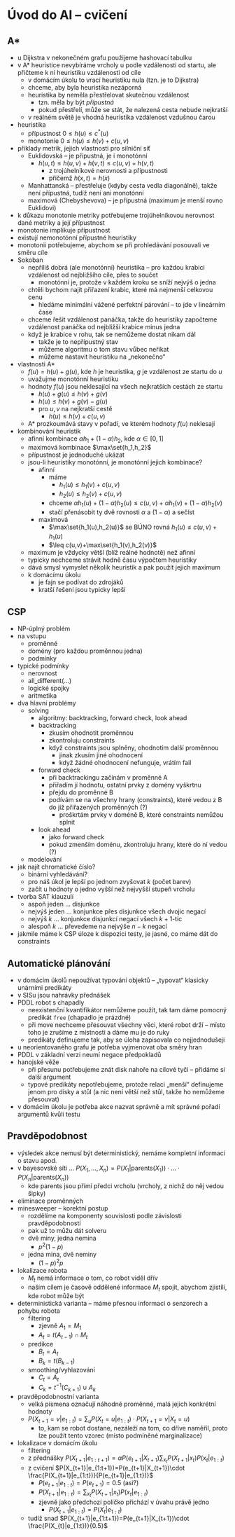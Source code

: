 # Úvod do AI – cvičení

## A*

- u Dijkstra v nekonečném grafu použijeme hashovací tabulku
- v A* heuristice nevybíráme vrcholy u podle vzdálenosti od startu, ale přičteme k ní heuristiku vzdálenosti od cíle
	- v domácím úkolu to vrací heuristiku nula (tzn. je to Dijkstra)
	- chceme, aby byla heuristika nezáporná
	- heuristika by neměla přestřelovat skutečnou vzdálenost
		- tzn. měla by být *přípustná*
		- pokud přestřelí, může se stát, že nalezená cesta nebude nejkratší
	- v reálném světě je vhodná heuristika vzdálenost vzdušnou čarou
- heuristika
	- přípustnost $0\leq h(u)\leq c^*(u)$
	- monotonie $0\leq h(u)\leq h(v)+c(u,v)$
- příklady metrik, jejich vlastnosti pro silniční síť
	- Euklidovská – je přípustná, je i monotónní
		- $h(u,t)\leq h(u,v)+h(v,t)\leq c(u,v)+h(v,t)$
			- z trojúhelníkové nerovnosti a přípustnosti
			- přičemž $h(x,t)=h(x)$
	- Manhattanská – přestřeluje (kdyby cesta vedla diagonálně), takže není přípustná, tudíž není ani monotónní
	- maximová (Chebyshevova) – je přípustná (maximum je menší rovno Euklidovi)
- k důkazu monotonie metriky potřebujeme trojúhelníkovou nerovnost dané metriky a její přípustnost
- monotonie implikuje přípustnost
- existují nemonotónní přípustné heuristiky
- monotonii potřebujeme, abychom se při prohledávání posouvali ve směru cíle
- Sokoban
	- nepříliš dobrá (ale monotónní) heuristika – pro každou krabici vzdálenost od nejbližšího cíle, přes to součet
		- monotónní je, protože v každém kroku se sníží nejvýš o jedna
	- chtěli bychom najít přiřazení krabic, které má nejmenší celkovou cenu
		- hledáme minimální vážené perfektní párování – to jde v lineárním čase
	- chceme řešit vzdálenost panáčka, takže do heuristiky započteme vzdálenost panáčka od nejbližší krabice minus jedna
	- když je krabice v rohu, tak se nemůžeme dostat nikam dál
		- takže je to nepřípustný stav
		- můžeme algoritmu o tom stavu vůbec neříkat
		- můžeme nastavit heuristiku na „nekonečno“
- vlastnosti A*
	- $f(u)=h(u)+g(u)$, kde $h$ je heuristika, $g$ je vzdálenost ze startu do $u$
	- uvažujme monotónní heuristiku
	- hodnoty $f(u)$ jsou neklesající na všech nejkratších cestách ze startu
		- $h(u)+g(u)\leq h(v)+g(v)$
		- $h(u)\leq h(v)+g(v)-g(u)$
		- pro $u,v$ na nejkratší cestě
			- $h(u)\leq h(v)+c(u,v)$
	- A* prozkoumává stavy v pořadí, ve kterém hodnoty $f(u)$ neklesají
- kombinování heuristik
	- afinní kombinace $\alpha h_1+(1-\alpha)h_2$, kde $\alpha\in[0,1]$
	- maximová kombinace $\max\set{h_1,h_2}$
	- přípustnost je jednoduché ukázat
	- jsou-li heuristiky monotónní, je monotónní jejich kombinace?
		- afinní
			- máme
				- $h_1(u)\leq h_1(v)+c(u,v)$
				- $h_2(u)\leq h_2(v)+c(u,v)$
			- chceme $\alpha h_1(u)+(1-\alpha)h_2(u)\leq c(u,v)+\alpha h_1(v)+(1-\alpha)h_2(v)$
			- stačí přenásobit ty dvě rovnosti $\alpha$ a $(1-\alpha)$ a sečíst
		- maximová
			- $\max\set{h_1(u),h_2(u)}$ se BÚNO rovná $h_1(u)\leq c(u,v)+h_1(u)$
			- $\leq c(u,v)+\max\set{h_1(v),h_2(v)}$
	- maximum je vždycky větší (blíž reálné hodnotě) než afinní
	- typicky nechceme strávit hodně času výpočtem heuristiky
	- dává smysl vymyslet několik heuristik a pak použít jejich maximum
	- k domácímu úkolu
		- je fajn se podívat do zdrojáků
		- kratší řešení jsou typicky lepší

## CSP

- NP-úplný problém
- na vstupu
	- proměnné
	- domény (pro každou proměnnou jedna)
	- podmínky
- typické podmínky
	- nerovnost
	- all_different(…)
	- logické spojky
	- aritmetika
- dva hlavní problémy
	- solving
		- algoritmy: backtracking, forward check, look ahead
		- backtracking
			- zkusím ohodnotit proměnnou
			- zkontroluju constraints
			- když constraints jsou splněny, ohodnotím další proměnnou
				- jinak zkusím jiné ohodnocení
				- když žádné ohodnocení nefunguje, vrátím fail
		- forward check
			- při backtrackingu začínám v proměnné A
			- přiřadím jí hodnotu, ostatní prvky z domény vyškrtnu
			- přejdu do proměnné B
			- podívám se na všechny hrany (constraints), které vedou z B do již přiřazených proměnných (?)
				- proškrtám prvky v doméně B, které constraints nemůžou splnit
		- look ahead
			- jako forward check
			- pokud zmenším doménu, zkontroluju hrany, které do ní vedou (?)
	- modelování
- jak najít chromatické číslo?
	- binární vyhledávání?
	- pro náš úkol je lepší po jednom zvyšovat $k$ (počet barev)
	- začít u hodnoty o jedno vyšší než nejvyšší stupeň vrcholu
- tvorba SAT klauzulí
	- aspoň jeden … disjunkce
	- nejvýš jeden … konjunkce přes disjunkce všech dvojic negací
	- nejvýš $k$ … konjunkce disjunkcí negací všech $k+1$-tic
	- alespoň $k$ … převedeme na nejvýše $n-k$ negací
- jakmile máme k CSP úloze k dispozici testy, je jasné, co máme dát do constraints

## Automatické plánování

- v domácím úkolů nepoužívat typování objektů – „typovat“ klasicky unárními predikáty
- v SISu jsou nahrávky přednášek
- PDDL robot s chapadly
	- neexistenční kvantifikátor nemůžeme použít, tak tam dáme pomocný predikát `free` (chapadlo je prázdné)
	- při move nechceme přesouvat všechny věci, které robot drží – místo toho je zrušíme z místnosti a dáme mu je do ruky
	- predikáty definujeme tak, aby se úloha zapisovala co nejjednodušeji
- u neorientovaného grafu je potřeba vyjmenovat oba směry hran
- PDDL v základní verzi neumí negace předpokladů
- hanojské věže
	- při přesunu potřebujeme znát disk nahoře na cílové tyči – přidáme si další argument
	- typové predikáty nepotřebujeme, protože relaci „menší“ definujeme jenom pro disky a stůl (a nic není větší než stůl, takže ho nemůžeme přesouvat)
- v domácím úkolu je potřeba akce nazvat správně a mít správné pořadí argumentů kvůli testu

## Pravděpodobnost

- výsledek akce nemusí být deterministický, nemáme kompletní informaci o stavu apod.
- v bayesovské síti … $P(X_1,\dots,X_n)=P(X_1|\text{parents}(X_1))\cdot\ldots\cdot P(X_n|\text{parents}(X_n))$
	- kde parents jsou přímí předci vrcholu (vrcholy, z nichž do něj vedou šipky)
- eliminace proměnných
- minesweeper – korektní postup
	- rozdělíme na komponenty souvislosti podle závislosti pravděpodobností
	- pak už to můžu dát solveru
	- dvě miny, jedna nemina
		- $p^2(1-p)$
	- jedna mina, dvě neminy
		- $(1-p)^2p$
- lokalizace robota
	- $M_t$ nemá informace o tom, co robot viděl dřív
	- našim cílem je časově oddělené informace $M_t$ spojit, abychom zjistili, kde robot může být
- deterministická varianta – máme přesnou informaci o senzorech a pohybu robota
	- filtering
		- zjevně $A_1=M_1$
		- $A_t=t(A_{t-1})\cap M_t$
	- predikce
		- $B_t=A_t$
		- $B_k=t(B_{k-1})$
	- smoothing/vyhlazování
		- $C_t=A_t$
		- $C_k=t^{-1}(C_{k+1})\cup A_k$
- pravděpodobnostní varianta
	- velká písmena označují náhodné proměnné, malá jejich konkrétní hodnoty
	- $P(X_{t+1}=v|e_{1:t})=\sum_{u}P(X_t=u|e_{1:t})\cdot P(X_{t+1}=v|X_t=u)$
		- to, kam se robot dostane, nezáleží na tom, co dříve naměřil, proto lze použít tento vzorec (místo podmíněné marginalizace)
- lokalizace v domácím úkolu
	- filtering
	- z přednášky $P(X_{t+1}|e_{1:t+1})=\alpha P(e_{t+1}|X_{t+1})\sum_{x_t}P(X_{t+1}|x_t)P(x_t|e_{1:t})$
	- z cvičení $P(X_{t+1}|e_{1:t+1})=P(e_{t+1}|X_{t+1})\cdot \frac{P(X_{t+1}|e_{1:t})}{P(e_{t+1}|e_{1:t})}$
		- $P(e_{t+1}|e_{1:t})=P(e_{t+1})=0.5$ (asi?)
		- $P(X_{t+1}|e_{1:t})=\sum_{x_t} P(X_{t+1}|x_t)P(x_t|e_{1:t})$
		- zjevně jako předchozí políčko přichází v úvahu právě jedno
			- $P(X_{t+1}|e_{1:t})=P(X_t|e_{1:t})$
	- tudíž snad $P(X_{t+1}|e_{1:t+1})=P(e_{t+1}|X_{t+1})\cdot \frac{P(X_{t}|e_{1:t})}{0.5}$
